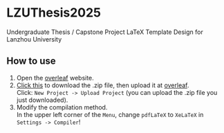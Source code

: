 # LZUThesis2025
Undergraduate Thesis / Capstone Project LaTeX Template Design for Lanzhou University

## How to use
1. Open the [overleaf](https://www.overleaf.com/) website.
2. [Click this](https://github.com/xiashj2021/LZUThesis2025/releases/tag/v1.0.0) to download the .zip file, then upload it at [overleaf](https://www.overleaf.com/).  
Click: `New Project -> Upload Project` (you can upload the .zip file you just downloaded).  
3. Modify the compilation method.  
In the upper left corner of the `Menu`, change `pdfLaTeX` to `XeLaTeX` in `Settings -> Compiler`!
